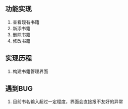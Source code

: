 ## 功能实现
1. 查看现有书籍
2. 新添书籍
3. 删除书籍
4. 修改书籍


## 实现历程
1. 构建书籍管理界面


## 遇到BUG
1. 目前书名输入超过一定程度，界面会直接报不友好的异常
